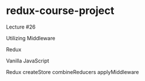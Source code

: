 # redux-course-project

Lecture #26 
 
Utilizing Middleware

Redux

Vanilla JavaScript

Redux
createStore
combineReducers
applyMiddleware